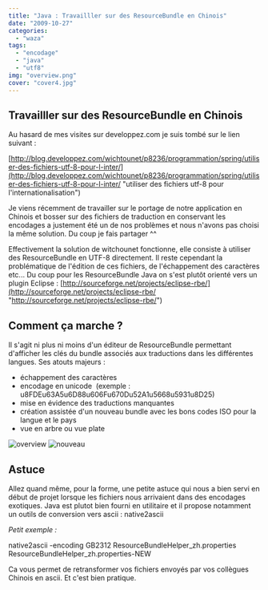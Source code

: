 ```yaml
---
title: "Java : Travailller sur des ResourceBundle en Chinois"
date: "2009-10-27"
categories: 
  - "waza"
tags: 
  - "encodage"
  - "java"
  - "utf8"
img: "overview.png"
cover: "cover4.jpg"
---
```


## Travailller sur des ResourceBundle en Chinois

Au hasard de mes visites sur developpez.com je suis tombé sur le lien suivant :

[http://blog.developpez.com/wichtounet/p8236/programmation/spring/utiliser-des-fichiers-utf-8-pour-l-inter/](http://blog.developpez.com/wichtounet/p8236/programmation/spring/utiliser-des-fichiers-utf-8-pour-l-inter/ "utiliser des fichiers utf-8 pour l'internationalisation")

Je viens récemment de travailler sur le portage de notre application en Chinois et bosser sur des fichiers de traduction en conservant les encodages a justement été un de nos problèmes et nous n'avons pas choisi la même solution. Du coup je fais partager ^^

Effectivement la solution de witchounet fonctionne, elle consiste à utiliser des ResourceBundle en UTF-8 directement. Il reste cependant la problématique de l'édition de ces fichiers, de l'échappement des caractères etc... Du coup pour les ResourceBundle Java on s'est plutôt orienté vers un plugin Eclipse : [http://sourceforge.net/projects/eclipse-rbe/](http://sourceforge.net/projects/eclipse-rbe/ "http://sourceforge.net/projects/eclipse-rbe/")

## Comment ça marche ?

Il s'agit ni plus ni moins d'un éditeur de ResourceBundle permettant d'afficher les clés du bundle associés aux traductions dans les différentes langues. Ses atouts majeurs :

- échappement des caractères
- encodage en unicode  (exemple : u8FDEu63A5u6D88u606Fu670Du52A1u5668u5931u8D25)
- mise en évidence des traductions manquantes
- création assistée d'un nouveau bundle avec les bons codes ISO pour la langue et le pays
- vue en arbre ou vue plate

![overview](/images/overview.png) ![nouveau](/images/nouveau.png)

## Astuce

Allez quand même, pour la forme, une petite astuce qui nous a bien servi en début de projet lorsque les fichiers nous arrivaient dans des encodages exotiques. Java est plutot bien fourni en utilitaire et il propose notamment un outils de conversion vers ascii : native2ascii

_Petit exemple :_

native2ascii -encoding GB2312 ResourceBundleHelper\_zh.properties ResourceBundleHelper\_zh.properties-NEW

Ca vous permet de retransformer vos fichiers envoyés par vos collègues Chinois en ascii. Et c'est bien pratique.
